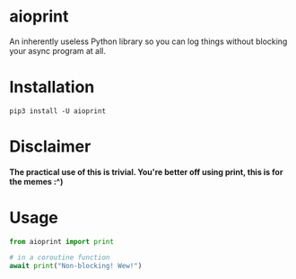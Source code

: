 # aioprint
An inherently useless Python library so you can log things without blocking your async program at all.
# Installation
`pip3 install -U aioprint`
# Disclaimer
#### The practical use of this is trivial. You're better off using print, this is for the memes :^)
# Usage
```python
from aioprint import print

# in a coroutine function
await print("Non-blocking! Wew!")
```